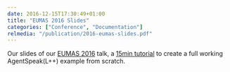 ```yaml
---
date: 2016-12-15T17:30:49+01:00
title: "EUMAS 2016 Slides"
categories: ["Conference", "Documentation"]
relmedia: "/publication/2016-eumas-slides.pdf"
---
```

Our slides of our [EUMAS 2016](http://eumas-at2016.webs.upv.es/EUMAS2016.html) talk, a [15min tutorial](/tutorials/agentspeak-in-fifteen-minutes) to create a full working AgentSpeak(L++) example from scratch. <!--more--> 
